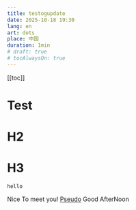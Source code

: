 ```yaml
---
title: testogupdate
date: 2025-10-18 19:30
lang: en
art: dots
place: 中国
duration: 1min
# draft: true
# tocAlwaysOn: true
---
```

[[toc]]
# Test
# H2
# H3
<code important-text-red>hello</code>

Nice To meet you!
[Pseudo](https://www.pseudoyu.com/posts/weekly_review_89)
Good AfterNoon
<div mb-10>
<PhotoSlideTemplate class="gap-1!"/>
</div>

<YouTubeEmbed id="0Bh6HBiebfY" noScale/>